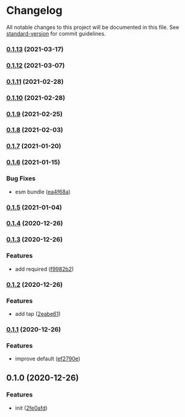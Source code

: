# Changelog

All notable changes to this project will be documented in this file. See [standard-version](https://github.com/conventional-changelog/standard-version) for commit guidelines.

### [0.1.13](https://github.com/BlackGlory/value-getter/compare/v0.1.12...v0.1.13) (2021-03-17)

### [0.1.12](https://github.com/BlackGlory/value-getter/compare/v0.1.11...v0.1.12) (2021-03-07)

### [0.1.11](https://github.com/BlackGlory/value-getter/compare/v0.1.10...v0.1.11) (2021-02-28)

### [0.1.10](https://github.com/BlackGlory/value-getter/compare/v0.1.9...v0.1.10) (2021-02-28)

### [0.1.9](https://github.com/BlackGlory/value-getter/compare/v0.1.8...v0.1.9) (2021-02-25)

### [0.1.8](https://github.com/BlackGlory/value-getter/compare/v0.1.7...v0.1.8) (2021-02-03)

### [0.1.7](https://github.com/BlackGlory/value-getter/compare/v0.1.6...v0.1.7) (2021-01-20)

### [0.1.6](https://github.com/BlackGlory/value-getter/compare/v0.1.5...v0.1.6) (2021-01-15)


### Bug Fixes

* esm bundle ([ea4f68a](https://github.com/BlackGlory/value-getter/commit/ea4f68aabc0e4d6a405efecf27e855a68d97499f))

### [0.1.5](https://github.com/BlackGlory/value-getter/compare/v0.1.4...v0.1.5) (2021-01-04)

### [0.1.4](https://github.com/BlackGlory/value-getter/compare/v0.1.3...v0.1.4) (2020-12-26)

### [0.1.3](https://github.com/BlackGlory/value-getter/compare/v0.1.2...v0.1.3) (2020-12-26)


### Features

* add required ([f9982b2](https://github.com/BlackGlory/value-getter/commit/f9982b20a9c021a31fb9f1666c12bb347bcd31b5))

### [0.1.2](https://github.com/BlackGlory/value-getter/compare/v0.1.1...v0.1.2) (2020-12-26)


### Features

* add tap ([2eabe61](https://github.com/BlackGlory/value-getter/commit/2eabe6129b510262be8c73cb0d8043af7473856f))

### [0.1.1](https://github.com/BlackGlory/value-getter/compare/v0.1.0...v0.1.1) (2020-12-26)


### Features

* improve default ([ef2790e](https://github.com/BlackGlory/value-getter/commit/ef2790eeb02161655479b5ab7cb397d2a43c855b))

## 0.1.0 (2020-12-26)


### Features

* init ([2fe0afd](https://github.com/BlackGlory/value-getter/commit/2fe0afdfd1ad45e628b99ec70bc3ce36d1fcc614))

